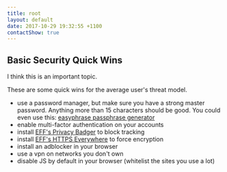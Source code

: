 ```yaml
---
title: root
layout: default
date: 2017-10-29 19:32:55 +1100
contactShow: true
---
```


## Basic Security Quick Wins

I think this is an important topic.

These are some quick wins for the average user's threat model.

- use a password manager, but make sure you have a strong master password. Anything more than 15 characters should be good. You could even use this: [easyphrase passphrase generator](/utils/easyphrase/)
- enable multi-factor authentication on your accounts
- install [EFF's Privacy Badger][badger] to block tracking
- install [EFF's HTTPS Everywhere][ever] to force encryption
- install an adblocker in your browser
- use a vpn on networks you don't own
- disable JS by default in your browser (whitelist the sites you use a lot)

[badger]: https://www.eff.org/privacybadger "EFF Privacy Badger tracker blocker"
[ever]: https://www.eff.org/https-everywhere "HTTPS Everywhere browser plugin"

[pgp]: https://keybase.io/tiosect/pgp_keys.asc?fingerprint=2d9e64bbbb175f2170b9dd27cae7077e73d32925 "PGP key"
[gh]: https://github.com/TimmsIO "My github account"
[npm]: https://www.npmjs.com/~timmsio "My NPM account"